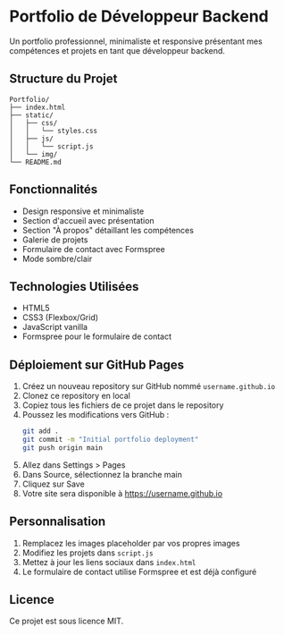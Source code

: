 # Portfolio de Développeur Backend

Un portfolio professionnel, minimaliste et responsive présentant mes compétences et projets en tant que développeur backend.

## Structure du Projet
```
Portfolio/
├── index.html
├── static/
│   ├── css/
│   │   └── styles.css
│   ├── js/
│   │   └── script.js
│   └── img/
└── README.md
```

## Fonctionnalités
- Design responsive et minimaliste
- Section d'accueil avec présentation
- Section "À propos" détaillant les compétences
- Galerie de projets
- Formulaire de contact avec Formspree
- Mode sombre/clair

## Technologies Utilisées
- HTML5
- CSS3 (Flexbox/Grid)
- JavaScript vanilla
- Formspree pour le formulaire de contact

## Déploiement sur GitHub Pages

1. Créez un nouveau repository sur GitHub nommé `username.github.io`
2. Clonez ce repository en local
3. Copiez tous les fichiers de ce projet dans le repository
4. Poussez les modifications vers GitHub :
   ```bash
   git add .
   git commit -m "Initial portfolio deployment"
   git push origin main
   ```
5. Allez dans Settings > Pages
6. Dans Source, sélectionnez la branche main
7. Cliquez sur Save
8. Votre site sera disponible à https://username.github.io

## Personnalisation
1. Remplacez les images placeholder par vos propres images
2. Modifiez les projets dans `script.js`
3. Mettez à jour les liens sociaux dans `index.html`
4. Le formulaire de contact utilise Formspree et est déjà configuré

## Licence
Ce projet est sous licence MIT.
